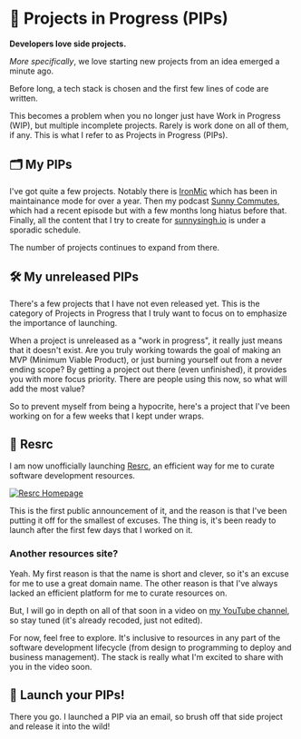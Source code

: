 # 🚧 Projects in Progress (PIPs)

**Developers love side projects.**

*More specifically*, we love starting new projects from an idea emerged a minute ago.

Before long, a tech stack is chosen and the first few lines of code are written.

This becomes a problem when you no longer just have Work in Progress (WIP), but multiple incomplete projects. Rarely is work done on all of them, if any. This is what I refer to as Projects in Progress (PIPs).

## 🗂 My PIPs

I've got quite a few projects. Notably there is [IronMic](https://ironmic.fm/) which has been in maintainance mode for over a year. Then my podcast [Sunny Commutes](https://sunnycommutes.fm/), which had a recent episode but with a few months long hiatus before that. Finally, all the content that I try to create for [sunnysingh.io](https://sunnysingh.io/) is under a sporadic schedule.

The number of projects continues to expand from there.

## 🛠 My unreleased PIPs

There's a few projects that I have not even released yet. This is the category of Projects in Progress that I truly want to focus on to emphasize the importance of launching.

When a project is unreleased as a "work in progress", it really just means that it doesn't exist. Are you truly working towards the goal of making an MVP (Minimum Viable Product), or just burning yourself out from a never ending scope? By getting a project out there (even unfinished), it provides you with more focus priority. There are people using this now, so what will add the most value?

So to prevent myself from being a hypocrite, here's a project that I've been working on for a few weeks that I kept under wraps.

## 🚀 Resrc

I am now unofficially launching [Resrc](https://resrc.dev/), an efficient way for me to curate software development resources.

[![Resrc Homepage](https://buttondown.s3.us-west-2.amazonaws.com/images/92b78d71-1289-46da-8cf9-3404aa1bdfb2.png)](https://resrc.dev/)

This is the first public announcement of it, and the reason is that I've been putting it off for the smallest of excuses. The thing is, it's been ready to launch after the first few days that I worked on it.

### Another resources site?

Yeah. My first reason is that the name is short and clever, so it's an excuse for me to use a great domain name. The other reason is that I've always lacked an efficient platform for me to curate resources on.

But, I will go in depth on all of that soon in a video on [my YouTube channel](https://www.youtube.com/SunnySinghTV), so stay tuned (it's already recoded, just not edited).

For now, feel free to explore. It's inclusive to resources in any part of the software development lifecycle (from design to programming to deploy and business management). The stack is really what I'm excited to share with you in the video soon.

## 📣 Launch your PIPs!

There you go. I launched a PIP via an email, so brush off that side project and release it into the wild!